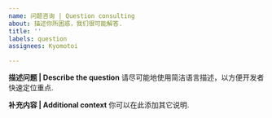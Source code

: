 ```yaml
---
name: 问题咨询 | Question consulting
about: 描述你所困惑，我们很可能解答.
title: ''
labels: question
assignees: Kyomotoi

---
```


**描述问题 | Describe the question**
请尽可能地使用简洁语言描述，以方便开发者快速定位重点.

**补充内容 | Additional context**
你可以在此添加其它说明.
